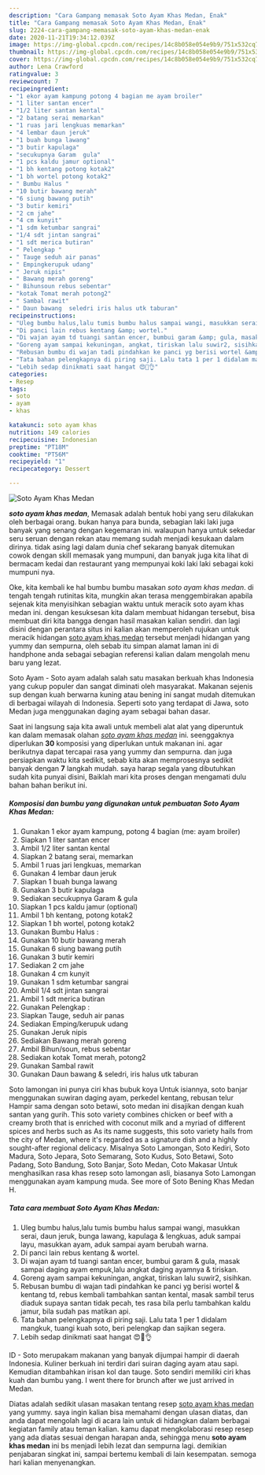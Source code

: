 ```yaml
---
description: "Cara Gampang memasak Soto Ayam Khas Medan, Enak"
title: "Cara Gampang memasak Soto Ayam Khas Medan, Enak"
slug: 2224-cara-gampang-memasak-soto-ayam-khas-medan-enak
date: 2020-11-21T19:34:12.039Z
image: https://img-global.cpcdn.com/recipes/14c8b058e054e9b9/751x532cq70/soto-ayam-khas-medan-foto-resep-utama.jpg
thumbnail: https://img-global.cpcdn.com/recipes/14c8b058e054e9b9/751x532cq70/soto-ayam-khas-medan-foto-resep-utama.jpg
cover: https://img-global.cpcdn.com/recipes/14c8b058e054e9b9/751x532cq70/soto-ayam-khas-medan-foto-resep-utama.jpg
author: Lena Crawford
ratingvalue: 3
reviewcount: 7
recipeingredient:
- "1 ekor ayam kampung potong 4 bagian me ayam broiler"
- "1 liter santan encer"
- "1/2 liter santan kental"
- "2 batang serai memarkan"
- "1 ruas jari lengkuas memarkan"
- "4 lembar daun jeruk"
- "1 buah bunga lawang"
- "3 butir kapulaga"
- "secukupnya Garam  gula"
- "1 pcs kaldu jamur optional"
- "1 bh kentang potong kotak2"
- "1 bh wortel potong kotak2"
- " Bumbu Halus "
- "10 butir bawang merah"
- "6 siung bawang putih"
- "3 butir kemiri"
- "2 cm jahe"
- "4 cm kunyit"
- "1 sdm ketumbar sangrai"
- "1/4 sdt jintan sangrai"
- "1 sdt merica butiran"
- " Pelengkap "
- " Tauge seduh air panas"
- " Empingkerupuk udang"
- " Jeruk nipis"
- " Bawang merah goreng"
- " Bihunsoun rebus sebentar"
- "kotak Tomat merah potong2"
- " Sambal rawit"
- " Daun bawang  seledri iris halus utk taburan"
recipeinstructions:
- "Uleg bumbu halus,lalu tumis bumbu halus sampai wangi, masukkan serai, daun jeruk, bunga lawang, kapulaga &amp; lengkuas, aduk sampai layu, masukkan ayam, aduk sampai ayam berubah warna."
- "Di panci lain rebus kentang &amp; wortel."
- "Di wajan ayam td tuangi santan encer, bumbui garam &amp; gula, masak sampai daging ayam empuk,lalu angkat daging ayamnya &amp; tiriskan."
- "Goreng ayam sampai kekuningan, angkat, tiriskan lalu suwir2, sisihkan."
- "Rebusan bumbu di wajan tadi pindahkan ke panci yg berisi wortel &amp; kentang td, rebus kembali tambahkan santan kental, masak sambil terus diaduk supaya santan tidak pecah, tes rasa bila perlu tambahkan kaldu jamur, bila sudah pas matikan api."
- "Tata bahan pelengkapnya di piring saji. Lalu tata 1 per 1 didalam mangkuk, tuangi kuah soto, beri pelengkap dan sajikan segera."
- "Lebih sedap dinikmati saat hangat 😍🤤👌"
categories:
- Resep
tags:
- soto
- ayam
- khas

katakunci: soto ayam khas 
nutrition: 149 calories
recipecuisine: Indonesian
preptime: "PT18M"
cooktime: "PT56M"
recipeyield: "1"
recipecategory: Dessert

---
```



![Soto Ayam Khas Medan](https://img-global.cpcdn.com/recipes/14c8b058e054e9b9/751x532cq70/soto-ayam-khas-medan-foto-resep-utama.jpg)

<b><i>soto ayam khas medan</i></b>, Memasak adalah bentuk hobi yang seru dilakukan oleh berbagai orang. bukan hanya para bunda, sebagian laki laki juga banyak yang senang dengan kegemaran ini. walaupun hanya untuk sekedar seru seruan dengan rekan atau memang sudah menjadi kesukaan dalam dirinya. tidak asing lagi dalam dunia chef sekarang banyak ditemukan cowok dengan skill memasak yang mumpuni, dan banyak juga kita lihat di bermacam kedai dan restaurant yang mempunyai koki laki laki sebagai koki mumpuni nya.

Oke, kita kembali ke hal bumbu bumbu masakan <i>soto ayam khas medan</i>. di tengah tengah rutinitas kita, mungkin akan terasa menggembirakan apabila sejenak kita menyisihkan sebagian waktu untuk meracik soto ayam khas medan ini. dengan kesuksesan kita dalam membuat hidangan tersebut, bisa membuat diri kita bangga dengan hasil masakan kalian sendiri. dan lagi disini dengan perantara situs ini kalian akan memperoleh rujukan untuk meracik hidangan <u>soto ayam khas medan</u> tersebut menjadi hidangan yang yummy dan sempurna, oleh sebab itu simpan alamat laman ini di handphone anda sebagai sebagian referensi kalian dalam mengolah menu baru yang lezat.

Soto Ayam - Soto ayam adalah salah satu masakan berkuah khas Indonesia yang cukup populer dan sangat diminati oleh masyarakat. Makanan sejenis sup dengan kuah berwarna kuning atau bening ini sangat mudah ditemukan di berbagai wilayah di Indonesia. Seperti soto yang terdapat di Jawa, soto Medan juga menggunakan daging ayam sebagai bahan dasar.


Saat ini langsung saja kita awali untuk membeli alat alat yang diperuntuk kan dalam memasak olahan <u><i>soto ayam khas medan</i></u> ini. seenggaknya diperlukan <b>30</b> komposisi yang diperlukan untuk makanan ini. agar berikutnya dapat tercapai rasa yang yummy dan sempurna. dan juga persiapkan waktu kita sedikit, sebab kita akan memprosesnya sedikit banyak dengan <b>7</b> langkah mudah. saya harap segala yang dibutuhkan sudah kita punyai disini, Baiklah mari kita proses dengan mengamati dulu bahan bahan berikut ini.

<!--inarticleads1-->

##### Komposisi dan bumbu yang digunakan untuk pembuatan Soto Ayam Khas Medan:

1. Gunakan 1 ekor ayam kampung, potong 4 bagian (me: ayam broiler)
1. Siapkan 1 liter santan encer
1. Ambil 1/2 liter santan kental
1. Siapkan 2 batang serai, memarkan
1. Ambil 1 ruas jari lengkuas, memarkan
1. Gunakan 4 lembar daun jeruk
1. Siapkan 1 buah bunga lawang
1. Gunakan 3 butir kapulaga
1. Sediakan secukupnya Garam &amp; gula
1. Siapkan 1 pcs kaldu jamur (optional)
1. Ambil 1 bh kentang, potong kotak2
1. Siapkan 1 bh wortel, potong kotak2
1. Gunakan  Bumbu Halus :
1. Gunakan 10 butir bawang merah
1. Gunakan 6 siung bawang putih
1. Gunakan 3 butir kemiri
1. Sediakan 2 cm jahe
1. Gunakan 4 cm kunyit
1. Gunakan 1 sdm ketumbar sangrai
1. Ambil 1/4 sdt jintan sangrai
1. Ambil 1 sdt merica butiran
1. Gunakan  Pelengkap :
1. Siapkan  Tauge, seduh air panas
1. Sediakan  Emping/kerupuk udang
1. Gunakan  Jeruk nipis
1. Sediakan  Bawang merah goreng
1. Ambil  Bihun/soun, rebus sebentar
1. Sediakan kotak Tomat merah, potong2
1. Gunakan  Sambal rawit
1. Gunakan  Daun bawang &amp; seledri, iris halus utk taburan


Soto lamongan ini punya ciri khas bubuk koya Untuk isiannya, soto banjar menggunakan suwiran daging ayam, perkedel kentang, rebusan telur Hampir sama dengan soto betawi, soto medan ini disajikan dengan kuah santan yang gurih. This soto variety combines chicken or beef with a creamy broth that is enriched with coconut milk and a myriad of different spices and herbs such as As its name suggests, this soto variety hails from the city of Medan, where it&#39;s regarded as a signature dish and a highly sought-after regional delicacy. Misalnya Soto Lamongan, Soto Kediri, Soto Madura, Soto Jepara, Soto Semarang, Soto Kudus, Soto Betawi, Soto Padang, Soto Bandung, Soto Banjar, Soto Medan, Coto Makasar Untuk menghasilkan rasa khas resep soto lamongan asli, biasanya Soto Lamongan menggunakan ayam kampung muda. See more of Soto Bening Khas Medan H. 

<!--inarticleads2-->

##### Tata cara membuat Soto Ayam Khas Medan:

1. Uleg bumbu halus,lalu tumis bumbu halus sampai wangi, masukkan serai, daun jeruk, bunga lawang, kapulaga &amp; lengkuas, aduk sampai layu, masukkan ayam, aduk sampai ayam berubah warna.
1. Di panci lain rebus kentang &amp; wortel.
1. Di wajan ayam td tuangi santan encer, bumbui garam &amp; gula, masak sampai daging ayam empuk,lalu angkat daging ayamnya &amp; tiriskan.
1. Goreng ayam sampai kekuningan, angkat, tiriskan lalu suwir2, sisihkan.
1. Rebusan bumbu di wajan tadi pindahkan ke panci yg berisi wortel &amp; kentang td, rebus kembali tambahkan santan kental, masak sambil terus diaduk supaya santan tidak pecah, tes rasa bila perlu tambahkan kaldu jamur, bila sudah pas matikan api.
1. Tata bahan pelengkapnya di piring saji. Lalu tata 1 per 1 didalam mangkuk, tuangi kuah soto, beri pelengkap dan sajikan segera.
1. Lebih sedap dinikmati saat hangat 😍🤤👌


ID - Soto merupakam makanan yang banyak dijumpai hampir di daerah Indonesia. Kuliner berkuah ini terdiri dari suiran daging ayam atau sapi. Kemudian ditambahkan irisan kol dan tauge. Soto sendiri memiliki ciri khas kuah dan bumbu yang. I went there for brunch after we just arrived in Medan. 

Diatas adalah sedikit ulasan masakan tentang resep <u>soto ayam khas medan</u> yang yummy. saya ingin kalian bisa memahami dengan ulasan diatas, dan anda dapat mengolah lagi di acara lain untuk di hidangkan dalam berbagai kegiatan family atau teman kalian. kamu dapat mengkolaborasi resep resep yang ada diatas sesuai dengan harapan anda, sehingga menu <b>soto ayam khas medan</b> ini bs menjadi lebih lezat dan sempurna lagi. demikian penjabaran singkat ini, sampai bertemu kembali di lain kesempatan. semoga hari kalian menyenangkan.
